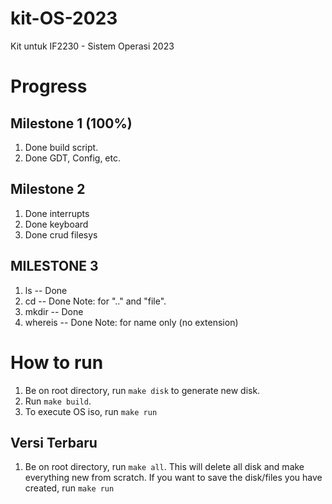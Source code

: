 # kit-OS-2023
Kit untuk IF2230 - Sistem Operasi 2023

# Progress
## Milestone 1 (100%)
1. Done build script.
2. Done GDT, Config, etc.

## Milestone 2 
1. Done interrupts
2. Done keyboard
3. Done crud filesys 

## MILESTONE 3
1. ls -- Done 
2. cd -- Done Note: for ".." and "file".
3. mkdir -- Done
4. whereis -- Done Note: for name only (no extension)

# How to run
1. Be on root directory, run `make disk` to generate new disk.
2. Run `make build`.
3. To execute OS iso, run `make run`

## Versi Terbaru
1. Be on root directory, run `make all`. This will delete all disk and make everything new from scratch. If you want to save the disk/files you have created, run `make run`

